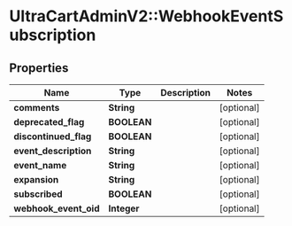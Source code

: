 # UltraCartAdminV2::WebhookEventSubscription

## Properties
Name | Type | Description | Notes
------------ | ------------- | ------------- | -------------
**comments** | **String** |  | [optional] 
**deprecated_flag** | **BOOLEAN** |  | [optional] 
**discontinued_flag** | **BOOLEAN** |  | [optional] 
**event_description** | **String** |  | [optional] 
**event_name** | **String** |  | [optional] 
**expansion** | **String** |  | [optional] 
**subscribed** | **BOOLEAN** |  | [optional] 
**webhook_event_oid** | **Integer** |  | [optional] 


